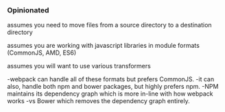 
<section>
    <h3>Opinionated</h3>
    <p class="fragment">assumes you need to move files from a source directory to a destination directory</p>
    <p class="fragment">assumes you are working with javascript libraries in module formats (CommonJS, AMD, ES6)</p>
    <p class="fragment">assumes you will want to use various transformers</p>
    <aside class="notes">
        -webpack can handle all of these formats but prefers CommonJS.
        -it can also, handle both npm and bower packages, but highly prefers npm.
        -NPM maintains its dependency graph which is more in-line with how webpack works
        -vs Bower which removes the dependency graph entirely.
        </aside>
</section>
